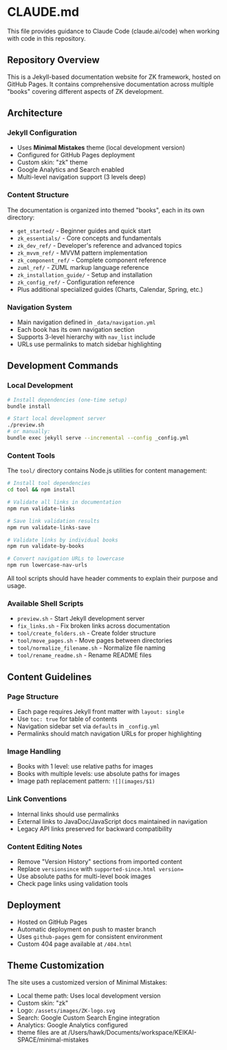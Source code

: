 # CLAUDE.md

This file provides guidance to Claude Code (claude.ai/code) when working with code in this repository.

## Repository Overview

This is a Jekyll-based documentation website for ZK framework, hosted on GitHub Pages. It contains comprehensive documentation across multiple "books" covering different aspects of ZK development.

## Architecture

### Jekyll Configuration
- Uses **Minimal Mistakes** theme (local development version)
- Configured for GitHub Pages deployment
- Custom skin: "zk" theme
- Google Analytics and Search enabled
- Multi-level navigation support (3 levels deep)

### Content Structure
The documentation is organized into themed "books", each in its own directory:
- `get_started/` - Beginner guides and quick start
- `zk_essentials/` - Core concepts and fundamentals
- `zk_dev_ref/` - Developer's reference and advanced topics
- `zk_mvvm_ref/` - MVVM pattern implementation
- `zk_component_ref/` - Complete component reference
- `zuml_ref/` - ZUML markup language reference
- `zk_installation_guide/` - Setup and installation
- `zk_config_ref/` - Configuration reference
- Plus additional specialized guides (Charts, Calendar, Spring, etc.)

### Navigation System
- Main navigation defined in `_data/navigation.yml`
- Each book has its own navigation section
- Supports 3-level hierarchy with `nav_list` include
- URLs use permalinks to match sidebar highlighting

## Development Commands

### Local Development
```bash
# Install dependencies (one-time setup)
bundle install

# Start local development server
./preview.sh
# or manually:
bundle exec jekyll serve --incremental --config _config.yml
```

### Content Tools
The `tool/` directory contains Node.js utilities for content management:

```bash
# Install tool dependencies
cd tool && npm install

# Validate all links in documentation
npm run validate-links

# Save link validation results
npm run validate-links-save

# Validate links by individual books
npm run validate-by-books

# Convert navigation URLs to lowercase
npm run lowercase-nav-urls
```
All tool scripts should have header comments to explain their purpose and usage.

### Available Shell Scripts
- `preview.sh` - Start Jekyll development server
- `fix_links.sh` - Fix broken links across documentation
- `tool/create_folders.sh` - Create folder structure
- `tool/move_pages.sh` - Move pages between directories
- `tool/normalize_filename.sh` - Normalize file naming
- `tool/rename_readme.sh` - Rename README files

## Content Guidelines

### Page Structure
- Each page requires Jekyll front matter with `layout: single`
- Use `toc: true` for table of contents
- Navigation sidebar set via `defaults` in `_config.yml`
- Permalinks should match navigation URLs for proper highlighting

### Image Handling
- Books with 1 level: use relative paths for images
- Books with multiple levels: use absolute paths for images
- Image path replacement pattern: `![](images/$1)`

### Link Conventions
- Internal links should use permalinks
- External links to JavaDoc/JavaScript docs maintained in navigation
- Legacy API links preserved for backward compatibility

### Content Editing Notes
- Remove "Version History" sections from imported content
- Replace `versionsince` with `supported-since.html version=`
- Use absolute paths for multi-level book images
- Check page links using validation tools

## Deployment

- Hosted on GitHub Pages
- Automatic deployment on push to master branch
- Uses `github-pages` gem for consistent environment
- Custom 404 page available at `/404.html`

## Theme Customization

The site uses a customized version of Minimal Mistakes:
- Local theme path: Uses local development version
- Custom skin: "zk" 
- Logo: `/assets/images/ZK-logo.svg`
- Search: Google Custom Search Engine integration
- Analytics: Google Analytics configured
- theme files are at /Users/hawk/Documents/workspace/KEIKAI-SPACE/minimal-mistakes